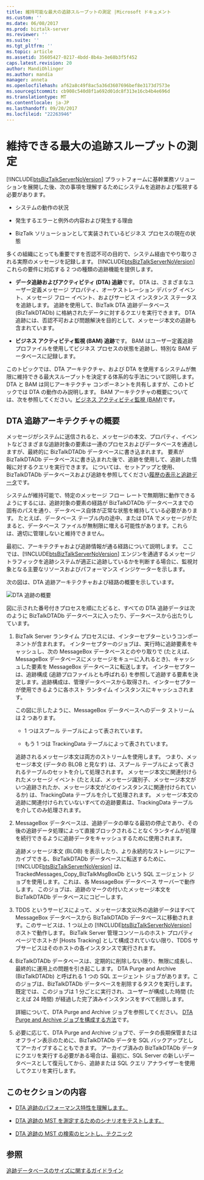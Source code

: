```yaml
---
title: 維持可能な最大の追跡スループットの測定 |Microsoft ドキュメント
ms.custom: ''
ms.date: 06/08/2017
ms.prod: biztalk-server
ms.reviewer: ''
ms.suite: ''
ms.tgt_pltfrm: ''
ms.topic: article
ms.assetid: 35605427-0217-4bdd-8b4a-3e68b3f5f452
caps.latest.revision: 20
author: MandiOhlinger
ms.author: mandia
manager: anneta
ms.openlocfilehash: af62a8c49f8ac5a36d3607696bef8e3173d7573e
ms.sourcegitcommit: cb908c540d8f1a692d01dc8f313e16cb4b4e696d
ms.translationtype: MT
ms.contentlocale: ja-JP
ms.lasthandoff: 09/20/2017
ms.locfileid: "22263946"
---
```

# <a name="measuring-maximum-sustainable-tracking-throughput"></a>維持できる最大の追跡スループットの測定
[!INCLUDE[btsBizTalkServerNoVersion](../includes/btsbiztalkservernoversion-md.md)] プラットフォームに基幹業務ソリューションを展開した後、次の事項を理解するためにシステムを追跡および監視する必要があります。  
  
-   システムの動作の状況  
  
-   発生するエラーと例外の内容および発生する理由  
  
-   BizTalk ソリューションとして実装されているビジネス プロセスの現在の状態  
  
 多くの組織にとっても重要ですを否認不可の目的で、システム経由でやり取りされる実際のメッセージを記録します。 [!INCLUDE[btsBizTalkServerNoVersion](../includes/btsbiztalkservernoversion-md.md)]これらの要件に対応する 2 つの種類の追跡機能を提供します。  
  
-   **データ追跡およびアクティビティ (DTA) 追跡**です。 DTA は、さまざまなユーザー定義メッセージ プロパティ、オーケストレーション デバッグ イベント、メッセージ フロー イベント、およびサービス インスタンス ステータスを追跡します。 追跡を使用して、BizTalk DTA 追跡データベース (BizTalkDTADb) に格納されたデータに対するクエリを実行できます。 DTA 追跡には、否認不可および問題解決を目的として、メッセージ本文の追跡も含まれています。  
  
-   **ビジネス アクティビティ監視 (BAM) 追跡**です。 BAM はユーザー定義追跡プロファイルを使用してビジネス プロセスの状態を追跡し、特別な BAM データベースに記録します。  
  
 このトピックでは、DTA アーキテクチャ、および DTA を使用するシステムが無限に維持できる最大スループットを決定する体系的な手法について説明します。 DTA と BAM は同じアーキテクチャ コンポーネントを共有しますが、このトピックでは DTA の動作のみ説明します。 BAM アーキテクチャの概要については、次を参照してください。[ビジネス アクティビティ監視 (BAM)](../core/business-activity-monitoring-bam.md)です。  
  
## <a name="overview-of-dta-tracking-architecture"></a>DTA 追跡アーキテクチャの概要  
 メッセージがシステムに送信されると、メッセージの本文、プロパティ、イベントなどさまざまな追跡対象の要素は一連のプロセスおよびデータベースを通過しますが、最終的に BizTalkDTADb データベースに書き込まれます。 要素が BizTalkDTADb データベースに書き込まれた後で、追跡を使用して、追跡した情報に対するクエリを実行できます。 については、セットアップと使用、BizTalkDTADb データベースおよび追跡を参照してください[履歴の表示と追跡データ](../core/viewing-historical-and-tracked-data.md)です。  
  
 システムが維持可能で、特定のメッセージ フロー レートで無期限に動作できるようにするには、追跡対象の要素の経路が BizTalkDTADb データベースまでの固有のパスを通り、データベース自体が正常な状態を維持している必要があります。 たとえば、データベース テーブル内の途中、または DTA でメッセージがたまると、データベース ファイルが無制限に増える可能性があります。これらは、適切に管理しないと維持できません。  
  
 最初に、アーキテクチャおよび追跡情報が通る経路について説明します。 ここでは、[!INCLUDE[btsBizTalkServerNoVersion](../includes/btsbiztalkservernoversion-md.md)] エンジンを通過するメッセージ トラフィックを追跡システムが適正に追跡しているかを判断する場合に、監視対象となる主要なリソースおよびパフォーマンス インジケーターを示します。  
  
 次の図は、DTA 追跡アーキテクチャおよび経路の概要を示しています。  
  
 ![DTA 追跡の概要](../core/media/dtatrackingoverview.gif "DTATrackingOverview")  
  
 図に示された番号付きプロセスを順にたどると、すべての DTA 追跡データは次のように BizTalkDTADb データベースに入ったり、データベースから出たりしています。  
  
1.  BizTalk Server ランタイム プロセスには、インターセプターというコンポーネントが含まれます。 インターセプターのジョブは、実行時に追跡要素をキャッシュし、次の MessageBox データベースとのやり取りで (たとえば、MessageBox データベースにメッセージをキューに入れるとき)、キャッシュした要素を MessageBox データベースに転送します。 インターセプターは、追跡構成 (追跡プロファイルとも呼ばれる) を参照して追跡する要素を決定します。追跡構成は、管理データベースから取得され、インターセプターが使用できるように各ホスト ランタイム インスタンスにキャッシュされます。  
  
     この図に示したように、MessageBox データベースへのデータ ストリームは 2 つあります。  
  
    -   1 つはスプール テーブルによって表されています。  
  
    -   もう 1 つは TrackingData テーブルによって表されています。  
  
     追跡されるメッセージ本文は両方のストリームを使用します。 つまり、メッセージ本文 (データの BLOB と見なす) は、スプール テーブルによって表されるテーブルのセットを介して処理されます。 メッセージ本文に関連付けられたメッセージ イベント (たとえば、メッセージ識別子、メッセージ本文がいつ追跡されたか、メッセージ本文がどのインスタンスに関連付けられているか) は、TrackingData テーブルを介して処理されます。 メッセージ本文の追跡に関連付けられていないすべての追跡要素は、TrackingData テーブルを介してのみ処理されます。  
  
2.  MessageBox データベースは、追跡データの単なる最初の停止であり、その後の追跡データ処理によって直接ブロックされることなくランタイムが処理を続行できるように追跡データをキャッシュするために使用されます。  
  
     追跡メッセージ本文 (BLOB) を表示したり、より永続的なストレージにアーカイブできる、BizTalkDTADb データベースに転送するために、[!INCLUDE[btsBizTalkServerNoVersion](../includes/btsbiztalkservernoversion-md.md)] は、TrackedMessages_Copy_BizTalkMsgBoxDb という SQL エージェント ジョブを使用します。これは、各 MessageBox データベース サーバーで動作します。 このジョブは、追跡のマークの付いたメッセージ本文を BizTalkDTADb データベースにコピーします。  
  
3.  TDDS というサービスによって、メッセージ本文以外の追跡データはすべて MessageBox データベースから BizTalkDTADb データベースに移動されます。このサービスは、1 つ以上の [!INCLUDE[btsBizTalkServerNoVersion](../includes/btsbiztalkservernoversion-md.md)] ホストで動作します。 BizTalk Server 管理コンソールのホスト プロパティ ページでホストが [Hosts Tracking] として構成されていない限り、TDDS サブサービスはそのホストの各インスタンスで実行されます。  
  
4.  BizTalkDTADb データベースは、定期的に削除しない限り、無限に成長し、最終的に運用上の問題を引き起こします。 DTA Purge and Archive (BizTalkDTADb) と呼ばれる 1 つの SQL エージェント ジョブがあります。このジョブは、BizTalkDTADb データベースを削除するタスクを実行します。 既定では、このジョブは 1 分ごとに実行され、ユーザーが構成した時間 (たとえば 24 時間) が経過した完了済みインスタンスをすべて削除します。  
  
     詳細について、DTA Purge and Archive ジョブを参照してください。 [DTA Purge and Archive ジョブを構成する方法](../core/how-to-configure-the-dta-purge-and-archive-job.md)です。  
  
5.  必要に応じて、DTA Purge and Archive ジョブで、データの長期保管またはオフライン表示のために、BizTalkDTADb データを SQL バックアップとしてアーカイブすることもできます。 アーカイブ済みの BizTalkDTADb データにクエリを実行する必要がある場合は、最初に、SQL Server の新しいデータベースとして復元してから、追跡または SQL クエリ アナライザーを使用してクエリを実行します。  
  
## <a name="in-this-section"></a>このセクションの内容  
  
-   [DTA 追跡のパフォーマンス特性を理解します。](../core/understanding-dta-tracking-performance-behavior.md)  
  
-   [DTA 追跡の MST を測定するためのシナリオをテストします。](../core/test-scenarios-for-measuring-mst-of-dta-tracking.md)  
  
-   [DTA 追跡の MST の検索のヒントし、テクニック](../core/tips-and-tricks-for-finding-mst-of-dta-tracking.md)  
  
## <a name="see-also"></a>参照  
 [追跡データベースのサイズに関するガイドライン](../core/tracking-database-sizing-guidelines.md)